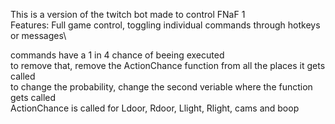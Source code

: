 This is a version of the twitch bot made to control FNaF 1\
Features: Full game control, toggling individual commands through hotkeys or messages\

commands have a 1 in 4 chance of beeing executed\
to remove that, remove the ActionChance function from all the places it gets called\
to change the probability, change the second veriable where the function gets called\
ActionChance is called for Ldoor, Rdoor, Llight, Rlight, cams and boop
